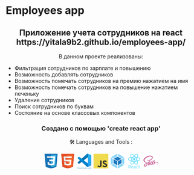 # Employees app
<div  id="ladesign_description" align="center" >
  
  <h2>Приложение учета сотрудников на react 
  <br>
  https://yitala9b2.github.io/employees-app/</h2>
  <p>В данном проекте реализованы:
  <ul align="left">
  <li>Фильтрация сотрудников по зарплате и повышению</li>
  <li>Возможность добавлять сотрудников </li>
  <li>Возможность помечать сотрудников на премию нажатием на имя </li>
  <li>Возможность помечать сотрудников на повышение нажатием печеньку </li>
  <li>Удаление сотрудников </li>
  <li>Поиск сотрудников по буквам </li>
  <li>Состояние на основе классовых компонентов </li>
  </ul>
  </p>
<h3> Создано с помощью 'create react app'</h3>
  
:hammer_and_wrench: Languages and Tools :
  <br>
  <br>
  <img src="https://github.com/devicons/devicon/blob/master/icons/css3/css3-original.svg" title="Css3" alt="Css3" width="40" height="40"/>
   <img src="https://github.com/devicons/devicon/blob/master/icons/html5/html5-original.svg" title="Html5" alt="Html5" width="40" height="40"/>
  <img src="https://github.com/devicons/devicon/blob/master/icons/vscode/vscode-original-wordmark.svg" title="vscode" alt="vscode" width="40" height="40"/>
    <img src="https://github.com/devicons/devicon/blob/master/icons/javascript/javascript-original.svg" title="JavaScript" alt="JavaScript" width="40" height="40"/>
  <img src="https://github.com/devicons/devicon/blob/master/icons/webpack/webpack-original.svg" title="webpack" alt="webpack" width="40" height="40"/>
     <img src="https://github.com/devicons/devicon/blob/master/icons/react/react-original-wordmark.svg" title="react" alt="react" width="40" height="40"/>
     <img src="https://github.com/devicons/devicon/blob/master/icons/sass/sass-original.svg" title="sass" alt="sass" width="40" height="40"/>
  </div>
